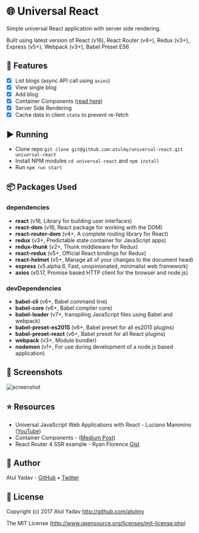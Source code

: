 # 🌐 Universal React
Simple universal React application with server side rendering.

Built using latest version of React (v16), React Router (v4+), Redux (v3+), Express (v5+), Webpack (v3+), Babel Preset ES6

## 📝 Features
- [x] List blogs (async API call using `axios`)
- [x] View single blog
- [x] Add blog
- [x] Container Components ([read here](https://medium.com/@learnreact/container-components-c0e67432e005))
- [x] Server Side Rendering
- [x] Cache data in client `state` to prevent re-fetch

## ▶️ Running
- Clone repo `git clone git@github.com:atulmy/universal-react.git universal-react`
- Install NPM modules `cd universal-react` and `npm install`
- Run `npm run start`

## 📦 Packages Used

### dependencies
- **react** (v16, Library for building user interfaces)
- **react-dom** (v16, React package for working with the DOM)
- **react-router-dom** (v4+, A complete routing library for React)
- **redux** (v3+, Predictable state container for JavaScript apps)
- **redux-thunk** (v2+, Thunk middleware for Redux)
- **react-redux** (v5+, Official React bindings for Redux)
- **react-helmet** (v5+, Manage all of your changes to the document head)
- **express** (v5.alpha.6, Fast, unopinionated, minimalist web framework)
- **axios** (v0.17, Promise based HTTP client for the browser and node.js)

### devDependencies
- **babel-cli** (v6+, Babel command line)
- **babel-core** (v6+, Babel compiler core)
- **babel-loader** (v7+, transpiling JavaScript files using Babel and webpack)
- **babel-preset-es2015** (v6+, Babel preset for all es2015 plugins)
- **babel-preset-react** (v6+, Babel preset for all React plugins)
- **webpack** (v3+, Module bundler)
- **nodemon** (v1+, For use during development of a node.js based application)

## 📸 Screenshots
![screenshot](http://atulmy.com/attachments/images/universal-react.png)

## ⭐️ Resources
- Universal JavaScript Web Applications with React - Luciano Mammino ([YouTube](https://t.co/HVXd0HMOlC))
- Container Components - ([Medium Post](https://medium.com/@learnreact/container-components-c0e67432e005))
- React Router 4 SSR example - Ryan Florence [Gist](https://gist.github.com/ryanflorence/efbe562332d4f1cc9331202669763741/)

## 🎩 Author
Atul Yadav - [GitHub](https://github.com/atulmy) &bull; [Twitter](https://twitter.com/atulmy)

## 📜 License
Copyright (c) 2017 Atul Yadav http://github.com/atulmy

The MIT License (http://www.opensource.org/licenses/mit-license.php)